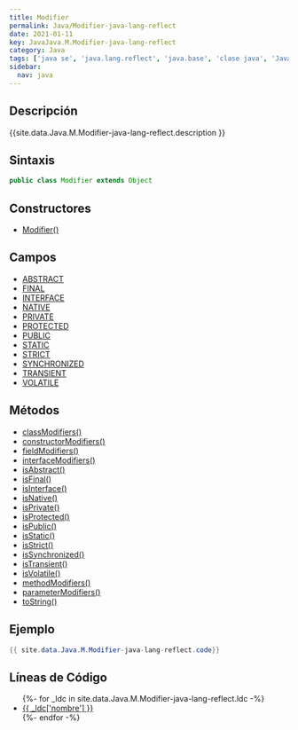 ```yaml
---
title: Modifier
permalink: Java/Modifier-java-lang-reflect
date: 2021-01-11
key: JavaJava.M.Modifier-java-lang-reflect
category: Java
tags: ['java se', 'java.lang.reflect', 'java.base', 'clase java', 'Java 1.1']
sidebar: 
  nav: java
---
```


## Descripción
{{site.data.Java.M.Modifier-java-lang-reflect.description }}

## Sintaxis
~~~java
public class Modifier extends Object
~~~

## Constructores
* [Modifier()](/Java/Modifier-java-lang-reflect/Modifier/)

## Campos
* [ABSTRACT](/Java/Modifier-java-lang-reflect/ABSTRACT)
* [FINAL](/Java/Modifier-java-lang-reflect/FINAL)
* [INTERFACE](/Java/Modifier-java-lang-reflect/INTERFACE)
* [NATIVE](/Java/Modifier-java-lang-reflect/NATIVE)
* [PRIVATE](/Java/Modifier-java-lang-reflect/PRIVATE)
* [PROTECTED](/Java/Modifier-java-lang-reflect/PROTECTED)
* [PUBLIC](/Java/Modifier-java-lang-reflect/PUBLIC)
* [STATIC](/Java/Modifier-java-lang-reflect/STATIC)
* [STRICT](/Java/Modifier-java-lang-reflect/STRICT)
* [SYNCHRONIZED](/Java/Modifier-java-lang-reflect/SYNCHRONIZED)
* [TRANSIENT](/Java/Modifier-java-lang-reflect/TRANSIENT)
* [VOLATILE](/Java/Modifier-java-lang-reflect/VOLATILE)

## Métodos
* [classModifiers()](/Java/Modifier-java-lang-reflect/classModifiers)
* [constructorModifiers()](/Java/Modifier-java-lang-reflect/constructorModifiers)
* [fieldModifiers()](/Java/Modifier-java-lang-reflect/fieldModifiers)
* [interfaceModifiers()](/Java/Modifier-java-lang-reflect/interfaceModifiers)
* [isAbstract()](/Java/Modifier-java-lang-reflect/isAbstract)
* [isFinal()](/Java/Modifier-java-lang-reflect/isFinal)
* [isInterface()](/Java/Modifier-java-lang-reflect/isInterface)
* [isNative()](/Java/Modifier-java-lang-reflect/isNative)
* [isPrivate()](/Java/Modifier-java-lang-reflect/isPrivate)
* [isProtected()](/Java/Modifier-java-lang-reflect/isProtected)
* [isPublic()](/Java/Modifier-java-lang-reflect/isPublic)
* [isStatic()](/Java/Modifier-java-lang-reflect/isStatic)
* [isStrict()](/Java/Modifier-java-lang-reflect/isStrict)
* [isSynchronized()](/Java/Modifier-java-lang-reflect/isSynchronized)
* [isTransient()](/Java/Modifier-java-lang-reflect/isTransient)
* [isVolatile()](/Java/Modifier-java-lang-reflect/isVolatile)
* [methodModifiers()](/Java/Modifier-java-lang-reflect/methodModifiers)
* [parameterModifiers()](/Java/Modifier-java-lang-reflect/parameterModifiers)
* [toString()](/Java/Modifier-java-lang-reflect/toString)

## Ejemplo
~~~java
{{ site.data.Java.M.Modifier-java-lang-reflect.code}}
~~~

## Líneas de Código
<ul>
{%- for _ldc in site.data.Java.M.Modifier-java-lang-reflect.ldc -%}
   <li>
       <a href="{{_ldc['url'] }}">{{ _ldc['nombre'] }}</a>
   </li>
{%- endfor -%}
</ul>

